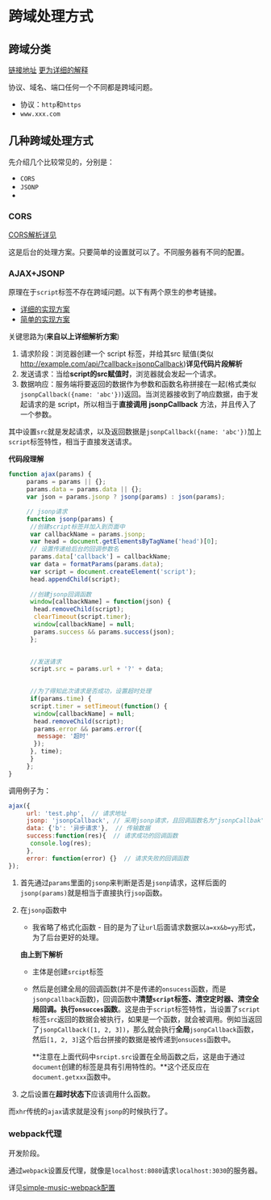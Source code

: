 # 跨域处理方式

## 跨域分类

[链接地址](http://web.jobbole.com/88519/)
[更为详细的解释](http://web.jobbole.com/92405/)

协议、域名、端口任何一个不同都是跨域问题。

* 协议：`http`和`https`
* `www.xxx.com`

## 几种跨域处理方式

先介绍几个比较常见的，分别是：

* `CORS`
* `JSONP`
* 

### CORS

[CORS解析详见](http://www.ruanyifeng.com/blog/2016/04/cors.html)

这是后台的处理方案。只要简单的设置就可以了。不同服务器有不同的配置。

### AJAX+JSONP

原理在于`script`标签不存在跨域问题。以下有两个原生的参考链接。

* [详细的实现方案](https://juejin.im/entry/589921640ce46300560ef894)
* [简单的实现方案](https://segmentfault.com/a/1190000012469713#articleHeader7)

关键思路为(**来自以上详细解析方案**)

1. 请求阶段：浏览器创建一个 script 标签，并给其src 赋值(类似 http://example.com/api/?callback=jsonpCallback)**详见代码片段解析**
2. 发送请求：当给**script的src赋值时**，浏览器就会发起一个请求。
3. 数据响应：服务端将要返回的数据作为参数和函数名称拼接在一起(格式类似`jsonpCallback({name: 'abc'})`)返回。当浏览器接收到了响应数据，由于发起请求的是 script，所以相当于**直接调用 jsonpCallback** 方法，并且传入了一个参数。

其中设置`src`就是发起请求，以及返回数据是`jsonpCallback({name: 'abc'})`加上`script`标签特性，相当于直接发送请求。

**代码段理解**

```JavaScript
function ajax(params) { 
     params = params || {}; 
     params.data = params.data || {}; 
     var json = params.jsonp ? jsonp(params) : json(params);   

     // jsonp请求 
     function jsonp(params) { 
      //创建script标签并加入到页面中 
      var callbackName = params.jsonp; 
      var head = document.getElementsByTagName('head')[0]; 
      // 设置传递给后台的回调参数名 
      params.data['callback'] = callbackName; 
      var data = formatParams(params.data); 
      var script = document.createElement('script'); 
      head.appendChild(script);  
      
      //创建jsonp回调函数 
      window[callbackName] = function(json) { 
       head.removeChild(script); 
       clearTimeout(script.timer); 
       window[callbackName] = null; 
       params.success && params.success(json); 
      };  
    

      //发送请求 
      script.src = params.url + '?' + data;  
    

      //为了得知此次请求是否成功，设置超时处理 
      if(params.time) { 
      script.timer = setTimeout(function() { 
       window[callbackName] = null; 
       head.removeChild(script); 
       params.error && params.error({ 
        message: '超时' 
       }); 
      }, time); 
      } 
     };  
}
```

调用例子为：

```JavaScript
ajax({ 
     url: 'test.php',  // 请求地址
     jsonp: 'jsonpCallback', // 采用jsonp请求，且回调函数名为"jsonpCallbak"，可以设置为合法的字符串
     data: {'b': '异步请求'},  // 传输数据
     success:function(res){  // 请求成功的回调函数
      console.log(res); 
     },
     error: function(error) {}  // 请求失败的回调函数
});
```

1. 首先通过`params`里面的`jsonp`来判断是否是`jsonp`请求，这样后面的`jsonp(params)`就是相当于直接执行`jsop`函数。
2. 在`jsonp`函数中
    * 我省略了格式化函数 -  目的是为了让`url`后面请求数据以`a=xx&b=yy`形式，为了后台更好的处理。

    **由上到下解析**
    
    * 主体是创建`srcipt`标签
    * 然后是创建全局的回调函数(并不是传递的`onsucess`函数，而是`jsonpcallback`函数)，回调函数中**清楚`script`标签、清空定时器、清空全局回调。执行`onsucces`函数**。这是由于`script`标签特性，当设置了`script`标签`src`返回的数据会被执行，如果是一个函数，就会被调用。例如当返回了`jsonpCallback([1, 2, 3])`，那么就会执行**全局**`jsonpCallback`函数，然后`[1, 2, 3]`这个后台拼接的数据是被传递到`onsucess`函数中。
    
      **注意在上面代码中`srcipt.src`设置在全局函数之后，这是由于通过`document`创建的标签是具有引用特性的。**这个还反应在`document.getxxx`函数中。

3. 之后设置在**超时状态下**应该调用什么函数。

而`xhr`传统的`ajax`请求就是没有`jsonp`的时候执行了。

### webpack代理

开发阶段。

通过`webpack`设置反代理，就像是`localhost:8080`请求`localhost:3030`的服务器。

详见[simple-music-webpack配置](https://github.com/JiangWeixian/simple-music/blob/dev/config/index.js)